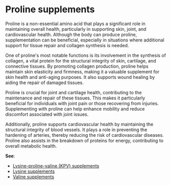  <!--
source: gpt-40
tags: supplements
-->

# Proline supplements

Proline is a non-essential amino acid that plays a significant role in maintaining overall health, particularly in supporting skin, joint, and cardiovascular health. Although the body can produce proline, supplementation can be beneficial, especially in situations where additional support for tissue repair and collagen synthesis is needed.

One of proline's most notable functions is its involvement in the synthesis of collagen, a vital protein for the structural integrity of skin, cartilage, and connective tissues. By promoting collagen production, proline helps maintain skin elasticity and firmness, making it a valuable supplement for skin health and anti-aging purposes. It also supports wound healing by aiding the repair of damaged tissues.

Proline is crucial for joint and cartilage health, contributing to the maintenance and repair of these tissues. This makes it particularly beneficial for individuals with joint pain or those recovering from injuries. Supplementing with proline can help enhance mobility and reduce discomfort associated with joint issues.

Additionally, proline supports cardiovascular health by maintaining the structural integrity of blood vessels. It plays a role in preventing the hardening of arteries, thereby reducing the risk of cardiovascular diseases. Proline also assists in the breakdown of proteins for energy, contributing to overall metabolic health.

**See**:

* [Lysine-proline-valine (KPV) supplements](../lysine-proline-valine-supplements/)
* [Lysine supplements](../lysine-supplements/)
* [Valine supplements](../valine-supplements/)